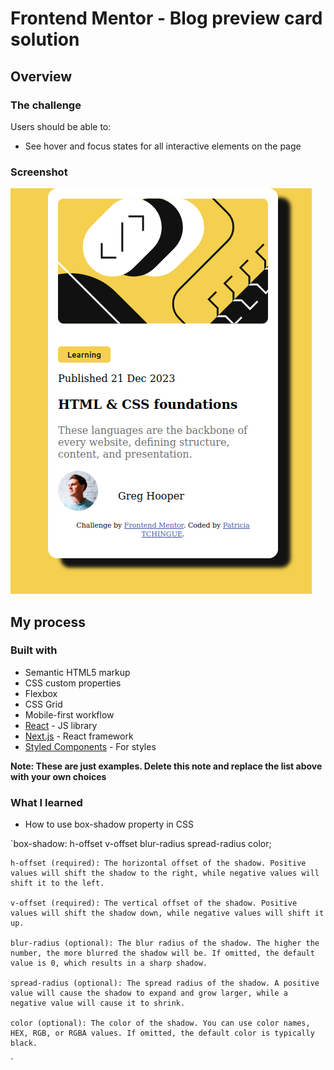 # Frontend Mentor - Blog preview card solution

## Overview

### The challenge

Users should be able to:

- See hover and focus states for all interactive elements on the page

### Screenshot

![](./assets/Screenshot%20from%202025-01-12%2017-46-30.png)



## My process

### Built with

- Semantic HTML5 markup
- CSS custom properties
- Flexbox
- CSS Grid
- Mobile-first workflow
- [React](https://reactjs.org/) - JS library
- [Next.js](https://nextjs.org/) - React framework
- [Styled Components](https://styled-components.com/) - For styles

**Note: These are just examples. Delete this note and replace the list above with your own choices**

### What I learned
 - How to use box-shadow property in CSS
 
 `box-shadow: h-offset v-offset blur-radius spread-radius color;



    h-offset (required): The horizontal offset of the shadow. Positive values will shift the shadow to the right, while negative values will shift it to the left.

    v-offset (required): The vertical offset of the shadow. Positive values will shift the shadow down, while negative values will shift it up.

    blur-radius (optional): The blur radius of the shadow. The higher the number, the more blurred the shadow will be. If omitted, the default value is 0, which results in a sharp shadow.

    spread-radius (optional): The spread radius of the shadow. A positive value will cause the shadow to expand and grow larger, while a negative value will cause it to shrink.

    color (optional): The color of the shadow. You can use color names, HEX, RGB, or RGBA values. If omitted, the default color is typically black.

 `


